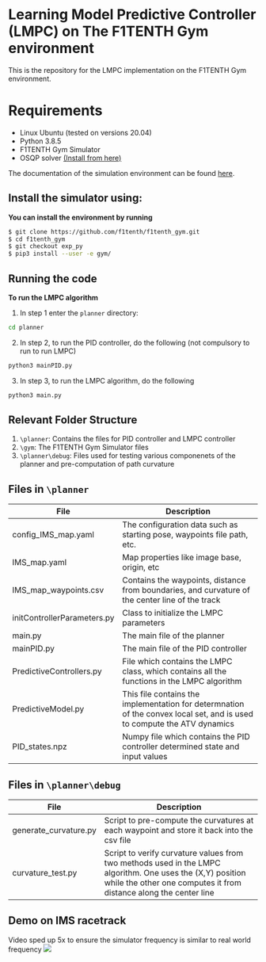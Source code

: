 # Learning Model Predictive Controller (LMPC) on The F1TENTH Gym environment

This is the repository for the LMPC implementation on the F1TENTH Gym environment.

# Requirements
- Linux Ubuntu (tested on versions 20.04)
- Python 3.8.5
- F1TENTH Gym Simulator
- OSQP solver [(Install from here)](https://osqp.org/docs/get_started/sources.html)

The documentation of the simulation environment can be found [here](https://f1tenth-gym.readthedocs.io/en/latest/).

## Install the simulator using:
**You can install the environment by running**

```bash
$ git clone https://github.com/f1tenth/f1tenth_gym.git
$ cd f1tenth_gym
$ git checkout exp_py
$ pip3 install --user -e gym/
```
## Running the code

**To run the LMPC algorithm**
1. In step 1 enter the `planner` directory:
```bash
cd planner
```
2. In step 2, to run the PID controller, do the following (not compulsory to run to run LMPC)
```bash
python3 mainPID.py
```
3. In step 3, to run the LMPC algorithm, do the following
```bash
python3 main.py
```

## Relevant Folder Structure

1. `\planner`: Contains the files for PID controller and LMPC controller
2. `\gym`: The F1TENTH Gym Simulator files
3. `\planner\debug`: Files used for testing various componenets of the planner and pre-computation of path curvature


## Files in `\planner`
| File | Description |
|----|----|
config_IMS_map.yaml   | The configuration data such as starting pose, waypoints file path, etc.
IMS_map.yaml | Map properties like image base, origin, etc
IMS_map_waypoints.csv | Contains the waypoints, distance from boundaries, and curvature of the center line of the track
initControllerParameters.py | Class to initialize the LMPC parameters
main.py | The main file of the planner
mainPID.py | The main file of the PID controller
PredictiveControllers.py | File which contains the LMPC class, which contains all the functions in the LMPC algorithm
PredictiveModel.py | This file contains the implementation for determnation of the convex local set, and is used to compute the ATV dynamics
PID_states.npz | Numpy file which contains the PID controller determined state and input values

## Files in `\planner\debug`
| File | Description |
|----|----|
generate_curvature.py   | Script to pre-compute the curvatures at each waypoint and store it back into the csv file
curvature_test.py | Script to verify curvature values from two methods used in the LMPC algorithm. One uses the (X,Y) position while the other one computes it from distance along the center line

## Demo on IMS racetrack
Video sped up 5x to ensure the simulator frequency is similar to real world frequency 
<a href="http://www.youtube.com/watch?feature=player_embedded&v=S3I64Jzw--Y
" target="_blank"><img src="http://img.youtube.com/vi/S3I64Jzw--Y/0.jpg"></a>
